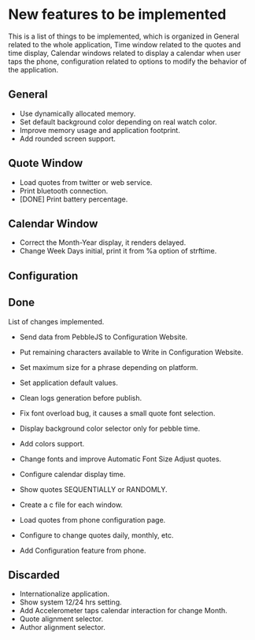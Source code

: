 # New features to be implemented

This is a list of things to be implemented, which is organized in General related to the whole application, Time window related to the quotes and time display, Calendar windows related to display a calendar when user taps the phone, configuration related to options to modify the behavior of the application.

## General
* Use dynamically allocated memory.
* Set default background color depending on real watch color.
* Improve memory usage and application footprint.
* Add rounded screen support.

## Quote Window
* Load quotes from twitter or web service.
* Print bluetooth connection.
* [DONE] Print battery percentage.

## Calendar Window
* Correct the Month-Year display, it renders delayed.
* Change Week Days initial, print it from %a option of strftime.

## Configuration

## Done

List of changes implemented.
* Send data from PebbleJS to Configuration Website.
* Put remaining characters available to Write in Configuration Website.
* Set maximum size for a phrase depending on platform.
* Set application default values.
* Clean logs generation before publish.
* Fix font overload bug, it causes a small quote font selection.
* Display background color selector only for pebble time.
* Add colors support.
* Change fonts and improve Automatic Font Size Adjust quotes.
* Configure calendar display time.
* Show quotes SEQUENTIALLY or RANDOMLY.

* Create a c file for each window.
* Load quotes from phone configuration page.
* Configure to change quotes daily, monthly, etc.
* Add Configuration feature from phone.

## Discarded
* Internationalize application.
* Show system 12/24 hrs setting.
* Add Accelerometer taps calendar interaction for change Month.
* Quote alignment selector.
* Author alignment selector.
